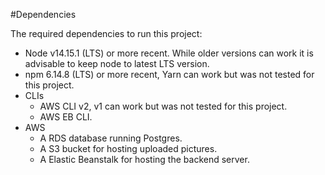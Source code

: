 #Dependencies

The required dependencies to run this project:
- Node v14.15.1 (LTS) or more recent. While older versions can work it is advisable to keep node to latest LTS version.
- npm 6.14.8 (LTS) or more recent, Yarn can work but was not tested for this project.
- CLIs
    - AWS CLI v2, v1 can work but was not tested for this project.
    - AWS EB CLI.
- AWS
    - A RDS database running Postgres.
    - A S3 bucket for hosting uploaded pictures.
    - A Elastic Beanstalk for hosting the backend server.
